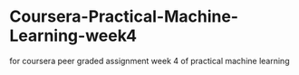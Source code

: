 # Coursera-Practical-Machine-Learning-week4
for coursera peer graded assignment week 4 of practical machine learning
